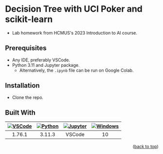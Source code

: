 <a name="readme-top"></a>

# Decision Tree with UCI Poker and scikit-learn

- Lab homework from HCMUS's 2023 Introduction to AI course.

## Prerequisites

- Any IDE, preferably VSCode.
- Python 3.11 and Jupyter package.
  - Alternatively, the `.ipynb` file can be run on Google Colab.

## Installation

- Clone the repo.
  
## Built With

[vscodeicon]: https://skillicons.dev/icons?i=vscode&theme=dark
[vscodeurl]: https://code.visualstudio.com/

[pythonicon]: https://skillicons.dev/icons?i=py&theme=dark
[pythonurl]: https://www.python.org/

[jupytericon]: https://cdn.jsdelivr.net/gh/devicons/devicon/icons/jupyter/jupyter-original-wordmark.svg
[jupyterurl]: https://code.visualstudio.com/docs/datascience/jupyter-notebooks

[windowsicon]: https://cdn.jsdelivr.net/gh/devicons/devicon/icons/windows8/windows8-original.svg
[windowsurl]: https://www.microsoft.com/en-us/windows/

| [![VSCode][vscodeicon]][vscodeurl] | [![Python][pythonicon]][pythonurl] | [![Jupyter][jupytericon]][jupyterurl] | [![Windows][windowsicon]][windowsurl] |
| :-: | :-: | :-: | :-: |
| 1.76.1 | 3.11.3 | VSCode | &nbsp;&nbsp; 10 &nbsp;&nbsp; |

<p align="right">(<a href="#readme-top">back to top</a>)</p>